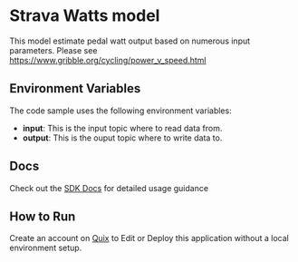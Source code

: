 # Strava Watts model
This model estimate pedal watt output based on numerous input parameters. Please see https://www.gribble.org/cycling/power_v_speed.html

## Environment Variables

The code sample uses the following environment variables:

- **input**: This is the input topic where to read data from.
- **output**: This is the ouput topic where to write data to.

## Docs

Check out the [SDK Docs](https://quix.ai/docs/sdk/introduction.html) for detailed usage guidance

## How to Run
Create an account on [Quix](https://portal.platform.quix.ai/self-sign-up?xlink=github) to Edit or Deploy this application without a local environment setup.
